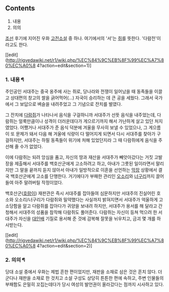 ## Contents

    

1. 내용 
2. 의의 

[조선](%EC%A1%B0%EC%84%A0.md) 후기에 지어진 우화
[고전소설](%EA%B3%A0%EC%A0%84%EC%86%8C%EC%84%A4.md) 중 하나. 여기에서의 '서'는
[쥐](%EC%A5%90.md)를 뜻한다. '다람전'이라고도 한다.

[[edit](http://rigvedawiki.net/r1/wiki.php/%EC%84%9C%EB%8F%99%EC%A7%80%EC%A0%8
4?action=edit&section=1)]

### 1. 내용 ¶

주인공인 서대주는 중국 옹주에 사는 쥐로, 당나라와 전쟁이 일어났을 때 동족들을 이끌고 상대편의 창고의 쌀을 긁어먹어(…) 자국이 승리하는
데 큰 공을 세웠다. 그래서 국가에서 그 보답으로 벼슬을 내려주었고 그 기념으로 잔치를 벌였다.

  

그 잔치에 [다람쥐](%EB%8B%A4%EB%9E%8C%EC%A5%90.md)가 나타나서 음식을 구걸하니까 서대주가 선뜻 음식을
내주었는데, 다람쥐는 얼룩만큼이나 성격이 더러운데다가 게으르기까지 해서 가난하게 살고 있던 처지였었다. 어쨌거나 서대주가 준 음식 덕분에
겨울을 무사히 보낼 수 있었으나, 그 게으름이 또 문제가 돼서 다음 해 겨울에 식량이 다 떨어지게 되면서 다시 서대주를 찾아가 구걸하지만,
서대주는 하필 동족들이 위기에 처해 있었던지라 그 때 다람쥐에게 음식을 주선해 줄 수가 없었다.

  

이에 다람쥐는 되려 앙심을 품고, 자신의 땅과 재산을 서대주가 빼앗아갔다는 거짓 고발장을 제출해서 서대주를 백호산군에게 고소하려고 하고,
아내가 그릇된 일이라면서 말리지만 그 말을 끝까지 듣지 않아서 아내가 일방적으로 이혼을 선언하는
[막장](%EB%A7%89%EC%9E%A5.md) 상황에서 결국 백호산군에게 고소를 단행한다. 거기에다가 부패한 관리인
[오소리](%EC%98%A4%EC%86%8C%EB%A6%AC.md)와
[너구리](%EB%84%88%EA%B5%AC%EB%A6%AC.md)까지 끌어들여 아주 말려버릴 작정이었다.

  

백호산군([호랑이](%ED%98%B8%EB%9E%91%EC%9D%B4.md)) 재판관은 즉시 서대주를 잡아들여 심문하지만 서대주의
진실어린 호소와 오소리/너구리가 다람쥐와 밀약했다는 사실까지 밝혀지면서 서대주가 억울하게 고소당함을 알고 다람쥐를 잡아다가 귀양을 보내려
하지만, 서대주가 용서를 해 달라고 간청해서 서대주의 성품을 참작해 다람쥐도 풀어준다. 다람쥐는 자신이 등쳐 먹으려 한 서대주가 자신을
[대인배](%EB%8C%80%EC%9D%B8%EB%B0%B0.md) 기질로 용서해 준 것에 감복해 잘못을 뉘우치고, 금괴 몇 개를
하사받는다.

  

[[edit](http://rigvedawiki.net/r1/wiki.php/%EC%84%9C%EB%8F%99%EC%A7%80%EC%A0%8
4?action=edit&section=2)]

### 2. 의의 ¶

당대 소설 중에서 우화는 제법 흔한 편이었지만, 재판을 소재로 삼은 것은 흔치 않다. 더군다나 재판을 소재로 한 것치고 소설 구성도 상당히
튼튼한 편에 속하고, 주변 인물들의 부패함도 은밀히 꼬집는데다가 당시 여성의 발언권이 올라갔다는 점까지 시사하고 있다.

